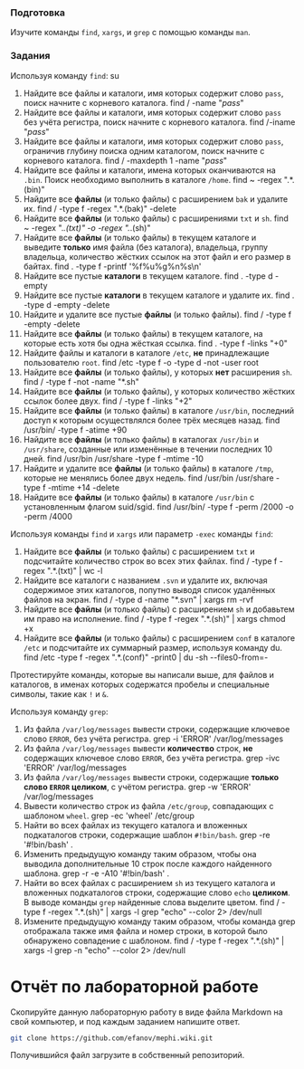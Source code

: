 ### Подготовка

Изучите команды `find`, `xargs`, и `grep` с помощью команды `man`.

### Задания

Используя команду `find`:
su
1. Найдите все файлы и каталоги, имя которых содержит слово `pass`, поиск начните с корневого каталога.
find / -name "*pass*"
1. Найдите все файлы и каталоги, имя которых содержит слово `pass` без учёта регистра, поиск начните с корневого каталога.
find /-iname "*pass*"
1. Найдите все файлы и каталоги, имя которых содержит слово `pass`, ограничив глубину поиска одним каталогом, поиск начните с корневого каталога.
find / -maxdepth 1 -name "*pass*"
1. Найдите все файлы и каталоги, имена которых оканчиваются на `.bin`. Поиск необходимо выполнить в каталоге `/home`.
find ~ -regex ".*\.\(bin\)"
1. Найдите все **файлы** (и только файлы) с расширением `bak` и удалите их.
find / -type f -regex ".*\.\(bak\)" -delete
1. Найдите все **файлы** (и только файлы) с расширениями `txt` и `sh`.
find ~ -regex ".*\.\(txt\)" -o -regex ".*\.\(sh\)"
1. Найдите все **файлы** (и только файлы) в текущем каталоге и выведите **только** имя файла (без каталога), владельца, группу владельца, количество жёстких ссылок на этот файл и его размер в байтах.
find . -type f -printf '%f%u%g%n%s\n'
1. Найдите все пустые **каталоги** в текущем каталоге.
find . -type d -empty
1. Найдите все пустые **каталоги** в текущем каталоге и удалите их.
find . -type d -empty -delete
1. Найдите и удалите все пустые **файлы** (и только файлы).
find / -type f -empty -delete
1. Найдите все **файлы** (и только файлы) в текущем каталоге, на которые есть хотя бы одна жёсткая ссылка.
find . -type f -links "+0"
1. Найдите файлы и каталоги в каталоге `/etc`, **не** принадлежащие пользователю `root`.
find /etc -type f -o -type d -not -user root
1. Найдите все **файлы** (и только файлы), у которых **нет** расширения `sh`.
find / -type f -not -name "*.sh"
1. Найдите все **файлы** (и только файлы), у которых количество жёстких ссылок более двух.
find / -type f -links "+2"
1. Найдите все **файлы** (и только файлы) в каталоге `/usr/bin`, последний доступ к которым осуществлялся более трёх месяцев назад.
find /usr/bin/ -type f -atime +90
1. Найдите все **файлы** (и только файлы) в каталогах `/usr/bin` и `/usr/share`, созданные или изменённые в течении последних 10 дней.
find /usr/bin /usr/share -type f -mtime -10
1. Найдите и удалите все **файлы** (и только файлы) в каталоге `/tmp`, которые не менялись более двух недель.
find /usr/bin /usr/share -type f -mtime +14 -delete
1. Найдите все **файлы** (и только файлы) в каталоге `/usr/bin` с установленным флагом suid/sgid.
find /usr/bin/ -type f -perm /2000 -o -perm /4000

Используя команды `find` и `xargs` или параметр `-exec` команды `find`:

1. Найдите все **файлы** (и только файлы) с расширением `txt` и подсчитайте количество строк во всех этих файлах.
find / -type f -regex  ".*\.\(txt\)" | wc -l
1. Найдите все каталоги с названием `.svn` и удалите их, включая содержимое этих каталогов, попутно выводя список удалённых файлов на экран.
find / -type d -name "*.svn" | xargs rm -rvf
1. Найдите все **файлы** (и только файлы) с расширением `sh` и добавьтем им право на исполнение.
find / -type f -regex ".*\.\(sh\)" | xargs chmod +x
1. Найдите все **файлы** (и только файлы) с расширением `conf` в каталоге `/etc` и подсчитайте их суммарный размер, используя команду du.
find /etc -type f -regex  ".*\.\(conf\)" -print0 | du -sh --files0-from=- 

Протестируйте команды, которые вы написали выше, для файлов и каталогов, в именах которых содержатся пробелы и специальные символы, такие как `!` и `&`.

Используя команду `grep`:

1. Из файла `/var/log/messages` вывести строки, содержащие ключевое слово `ERROR`, без учёта регистра.
grep -i 'ERROR' /var/log/messages
1. Из файла `/var/log/messages` вывести **количество** строк, **не** содержащих ключевое слово `ERROR`, без учёта регистра.
grep -ivc 'ERROR' /var/log/messages
1. Из файла `/var/log/messages` вывести строки, содержащие **только слово `ERROR` целиком**, с учётом регистра.
grep -w 'ERROR' /var/log/messages
1. Вывести количество строк из файла `/etc/group`, совпадающих с шаблоном `wheel`.
grep -ec 'wheel' /etc/group
1. Найти во всех файлах из текущего каталога и вложенных подкаталогов строки, содержащие шаблон `#!bin/bash`.
grep -re '#!bin/bash' .
1. Изменить предыдущую команду таким образом, чтобы она выводила дополнительные 10 строк после каждого найденного шаблона.
grep -r -e -A10 '#!bin/bash' .
1. Найти во всех файлах с расширением `sh` из текущего каталога и вложенных подкаталогов строки, содержащие слово `echo` **целиком**. В выводе команды `grep` найденные слова выделите цветом.
find / -type f -regex ".*\.\(sh\)" | xargs -l grep "echo" --color 2> /dev/null
1. Измените предыдущую команду таким образом, чтобы команда grep отображала также имя файла и номер строки, в которой было обнаружено совпадение с шаблоном.
find / -type f -regex ".*\.\(sh\)" | xargs -l grep -n "echo" --color 2> /dev/null


# Отчёт по лабораторной работе

Скопируйте данную лабораторную работу в виде файла Markdown на свой компьютер, и под каждым заданием напишите ответ.

```sh
git clone https://github.com/efanov/mephi.wiki.git
```

Получившийся файл загрузите в собственный репозиторий.
